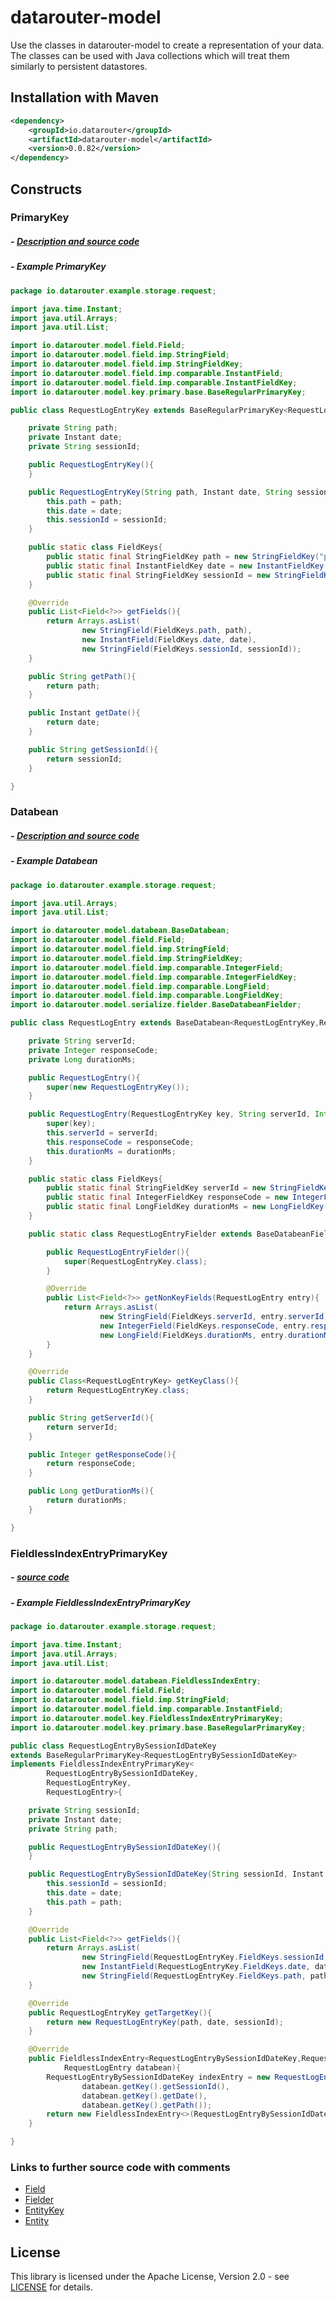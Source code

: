 # datarouter-model

Use the classes in datarouter-model to create a representation of your data.  The classes can be used with Java 
collections which will treat them similarly to persistent datastores.

## Installation with Maven

```xml
<dependency>
	<groupId>io.datarouter</groupId>
	<artifactId>datarouter-model</artifactId>
	<version>0.0.82</version>
</dependency>
```

## Constructs
 
### PrimaryKey

##### - [Description and source code](./src/main/java/io/datarouter/model/key/primary/PrimaryKey.java)

##### - Example PrimaryKey

```java
package io.datarouter.example.storage.request;

import java.time.Instant;
import java.util.Arrays;
import java.util.List;

import io.datarouter.model.field.Field;
import io.datarouter.model.field.imp.StringField;
import io.datarouter.model.field.imp.StringFieldKey;
import io.datarouter.model.field.imp.comparable.InstantField;
import io.datarouter.model.field.imp.comparable.InstantFieldKey;
import io.datarouter.model.key.primary.base.BaseRegularPrimaryKey;

public class RequestLogEntryKey extends BaseRegularPrimaryKey<RequestLogEntryKey>{

	private String path;
	private Instant date;
	private String sessionId;

	public RequestLogEntryKey(){
	}

	public RequestLogEntryKey(String path, Instant date, String sessionId){
		this.path = path;
		this.date = date;
		this.sessionId = sessionId;
	}

	public static class FieldKeys{
		public static final StringFieldKey path = new StringFieldKey("path");
		public static final InstantFieldKey date = new InstantFieldKey("date");
		public static final StringFieldKey sessionId = new StringFieldKey("sessionId");
	}

	@Override
	public List<Field<?>> getFields(){
		return Arrays.asList(
				new StringField(FieldKeys.path, path),
				new InstantField(FieldKeys.date, date),
				new StringField(FieldKeys.sessionId, sessionId));
	}

	public String getPath(){
		return path;
	}

	public Instant getDate(){
		return date;
	}

	public String getSessionId(){
		return sessionId;
	}

}
```

### Databean

##### - [Description and source code](./src/main/java/io/datarouter/model/databean/Databean.java)

##### - Example Databean

```java
package io.datarouter.example.storage.request;

import java.util.Arrays;
import java.util.List;

import io.datarouter.model.databean.BaseDatabean;
import io.datarouter.model.field.Field;
import io.datarouter.model.field.imp.StringField;
import io.datarouter.model.field.imp.StringFieldKey;
import io.datarouter.model.field.imp.comparable.IntegerField;
import io.datarouter.model.field.imp.comparable.IntegerFieldKey;
import io.datarouter.model.field.imp.comparable.LongField;
import io.datarouter.model.field.imp.comparable.LongFieldKey;
import io.datarouter.model.serialize.fielder.BaseDatabeanFielder;

public class RequestLogEntry extends BaseDatabean<RequestLogEntryKey,RequestLogEntry>{

	private String serverId;
	private Integer responseCode;
	private Long durationMs;

	public RequestLogEntry(){
		super(new RequestLogEntryKey());
	}

	public RequestLogEntry(RequestLogEntryKey key, String serverId, Integer responseCode, Long durationMs){
		super(key);
		this.serverId = serverId;
		this.responseCode = responseCode;
		this.durationMs = durationMs;
	}

	public static class FieldKeys{
		public static final StringFieldKey serverId = new StringFieldKey("serverId");
		public static final IntegerFieldKey responseCode = new IntegerFieldKey("responseCode");
		public static final LongFieldKey durationMs = new LongFieldKey("durationMs");
	}

	public static class RequestLogEntryFielder extends BaseDatabeanFielder<RequestLogEntryKey,RequestLogEntry>{

		public RequestLogEntryFielder(){
			super(RequestLogEntryKey.class);
		}

		@Override
		public List<Field<?>> getNonKeyFields(RequestLogEntry entry){
			return Arrays.asList(
					new StringField(FieldKeys.serverId, entry.serverId),
					new IntegerField(FieldKeys.responseCode, entry.responseCode),
					new LongField(FieldKeys.durationMs, entry.durationMs));
		}
	}

	@Override
	public Class<RequestLogEntryKey> getKeyClass(){
		return RequestLogEntryKey.class;
	}

	public String getServerId(){
		return serverId;
	}

	public Integer getResponseCode(){
		return responseCode;
	}

	public Long getDurationMs(){
		return durationMs;
	}

}
```

### FieldlessIndexEntryPrimaryKey

##### - [source code](./src/main/java/io/datarouter/model/key/FieldlessIndexEntryPrimaryKey.java)

##### - Example FieldlessIndexEntryPrimaryKey

```java
package io.datarouter.example.storage.request;

import java.time.Instant;
import java.util.Arrays;
import java.util.List;

import io.datarouter.model.databean.FieldlessIndexEntry;
import io.datarouter.model.field.Field;
import io.datarouter.model.field.imp.StringField;
import io.datarouter.model.field.imp.comparable.InstantField;
import io.datarouter.model.key.FieldlessIndexEntryPrimaryKey;
import io.datarouter.model.key.primary.base.BaseRegularPrimaryKey;

public class RequestLogEntryBySessionIdDateKey 
extends BaseRegularPrimaryKey<RequestLogEntryBySessionIdDateKey>
implements FieldlessIndexEntryPrimaryKey<
		RequestLogEntryBySessionIdDateKey,
		RequestLogEntryKey,
		RequestLogEntry>{

	private String sessionId;
	private Instant date;
	private String path;

	public RequestLogEntryBySessionIdDateKey(){
	}

	public RequestLogEntryBySessionIdDateKey(String sessionId, Instant date, String path){
		this.sessionId = sessionId;
		this.date = date;
		this.path = path;
	}

	@Override
	public List<Field<?>> getFields(){
		return Arrays.asList(
				new StringField(RequestLogEntryKey.FieldKeys.sessionId, sessionId),
				new InstantField(RequestLogEntryKey.FieldKeys.date, date),
				new StringField(RequestLogEntryKey.FieldKeys.path, path));
	}

	@Override
	public RequestLogEntryKey getTargetKey(){
		return new RequestLogEntryKey(path, date, sessionId);
	}

	@Override
	public FieldlessIndexEntry<RequestLogEntryBySessionIdDateKey,RequestLogEntryKey,RequestLogEntry> createFromDatabean(
			RequestLogEntry databean){
		RequestLogEntryBySessionIdDateKey indexEntry = new RequestLogEntryBySessionIdDateKey(
				databean.getKey().getSessionId(),
				databean.getKey().getDate(),
				databean.getKey().getPath());
		return new FieldlessIndexEntry<>(RequestLogEntryBySessionIdDateKey.class, indexEntry);
	}

}
```

### Links to further source code with comments

- [Field](./src/main/java/io/datarouter/model/field/Field.java)
- [Fielder](./src/main/java/io/datarouter/model/serialize/fielder/Fielder.java)
- [EntityKey](./src/main/java/io/datarouter/model/key/entity/EntityKey.java)
- [Entity](./src/main/java/io/datarouter/model/entity/Entity.java)

## License

This library is licensed under the Apache License, Version 2.0 - see [LICENSE](../LICENSE) for details.
